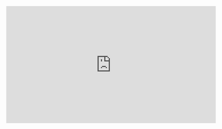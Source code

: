 <iframe width="560" height="315" src="https://www.youtube.com/embed/pXIfEklKsOQ?si=VulTRS0fDLSKEo3l" title="YouTube video player" frameborder="0" allow="accelerometer; autoplay; clipboard-write; encrypted-media; gyroscope; picture-in-picture; web-share" referrerpolicy="strict-origin-when-cross-origin" allowfullscreen></iframe>
